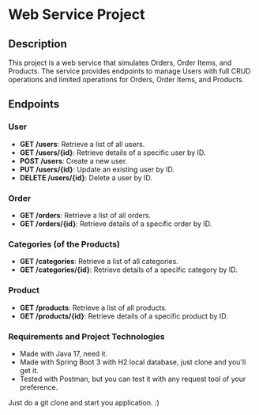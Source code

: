 # Web Service Project

## Description

This project is a web service that simulates Orders, Order Items, and Products. The service provides endpoints to manage Users with full CRUD operations and limited operations for Orders, Order Items, and Products.

## Endpoints

### User

- **GET /users**: Retrieve a list of all users.
- **GET /users/{id}**: Retrieve details of a specific user by ID.
- **POST /users**: Create a new user.
- **PUT /users/{id}**: Update an existing user by ID.
- **DELETE /users/{id}**: Delete a user by ID.

### Order

- **GET /orders**: Retrieve a list of all orders.
- **GET /orders/{id}**: Retrieve details of a specific order by ID.

### Categories (of the Products)
- **GET /categories**: Retrieve a list of all categories.
- **GET /categories/{id}**: Retrieve details of a specific category by ID.

### Product

- **GET /products**: Retrieve a list of all products.
- **GET /products/{id}**: Retrieve details of a specific product by ID.

### Requirements and Project Technologies
- Made with Java 17, need it.
- Made with Spring Boot 3 with H2 local database, just clone and you'll get it.
- Tested with Postman, but you can test it with any request tool of your preference.

Just do a git clone and start you application. :)
